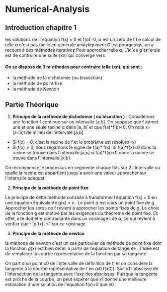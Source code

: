 # Numerical-Analysis
## Introduction chapitre 1
 les solutions de l’´equation f(x) = 0  et f(α)=0, α est un zéro de f Le calcul de telle α n'est pas facile en générale analytiqument.C'est pourquoiqs, on a recours à des méthodes iteratives Pour approcher telle α.  L’id´ee g´en´erale est de contruire une suite (xn) qui converge vers

#### On se dispose de 3 m´ethodes pour contruire telle (xn), qui sont  :
* la méthode de la dichotomie (ou bissection)
* la méthode de point ﬁxe
* la méthode de Newton

## Partie Théorique
1.  __Principe de la méthode de dichotomie ( ou bisection )__ :
Considérons une fonction f continue sur un intervalle [a,b]. On suppose que f admet une et une seule racine α dans ]a, b[ et que f(a)*f(b)<0.
On note x=(a+b)/2le milieu de l'intervale [a,b]

* Si f(x) = 0, c’est la racine de f et le problème est résolu(α=x)
* Si $f(x) \neq 0$, nous regardons le signe de f(a)* f(x).
      si f(a)*f(x)<0 donc la racine se trouve dans l'intervalle [a,x]
      si f(a)*f(x)>0 donc la racine se trouve dans l'intervalle [x,b]
      
      
On recommence le processus en segmente chaque fois sur 2 l'intervalle ou quelle la racine est appartient jusqu'a avoir une valeur approcher sur l'intervalle adéquat.

2.  __Principe de la méthode de point fixe__

Le principe de cette méthode consiste à transformer l’équation f(x) = 0 en une équation équivalente g(x) = x . Le point α est alors un point fixe de g. Approcher les zéros de f revient à approcher les points fixes de g. Le choix de la fonction g est motivé par les exigences du théorème de point fixe. En effet, elle doit être contractante dans un voisinage I de α, ce qui revient à vérifier que : |g'(x)| <1 sur ce voisinage


3.  __Principe de la méthode de newton__

la méthode de newton c'est un cas particulier de méthode de point fixe  dont la fonction g(x) est bien défini a partir de l'equation de tangente .
L'idée est de remplacer la courbe représentative de la fonction par sa tangente.

On part d'un point x0 de l'intervalle de définition de f, et on considère la tangente à la courbe représentative de f en (x0,f(x0)). Soit x1 l'abscisse de l'intersection de la tangente avec l'axe des abscisses. Puisque la tangente est proche de la courbe, on peut espérer que x1 donne une meilleure estimation d'une solution de l'équation f(x)=0 que x0. 
